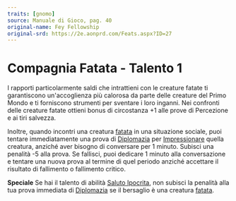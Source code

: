 ```yaml
---
traits: [gnomo]
source: Manuale di Gioco, pag. 40
original-name: Fey Fellowship
original-srd: https://2e.aonprd.com/Feats.aspx?ID=27
---
```


# Compagnia Fatata - Talento 1

I rapporti particolarmente saldi che intrattieni con le creature fatate ti
garantiscono un'accoglienza più calorosa da parte delle creature del Primo Mondo
e ti forniscono strumenti per sventare i loro inganni. Nei confronti delle
creature fatate ottieni bonus di circostanza +1 alle prove di Percezione e ai
tiri salvezza.

Inoltre, quando incontri una creatura [fatata](/tratti/fatato) in una situazione
sociale, puoi tentare immediatamente una prova di
[Diplomazia](/abilita/diplomazia) per
[Impressionare](/azioni/abilita/impressionare) quella creatura, anziché aver
bisogno di conversare per 1 minuto. Subisci una penalità -5 alla prova. Se
fallisci, puoi dedicare 1 minuto alla conversazione e tentare una nuova prova al
termine di quel periodo anziché accettare il risultato di fallimento o
fallimento critico.

**Speciale** Se hai il talento di abilità
[Saluto Ipocrita](/talenti/generici/saluto-ipocrita), non subisci la penalità
alla tua prova immediata di [Diplomazia](/abilita/diplomazia) se il bersaglio è
una creatura [fatata](/tratti/fatato).
